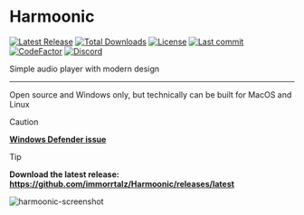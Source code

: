 # Harmoonic

[![Latest Release](https://img.shields.io/github/v/release/immorrtalz/Harmoonic?label=latest%20release&color=44cc11)](https://github.com/immorrtalz/Harmoonic/releases/latest)
[![Total Downloads](https://img.shields.io/github/downloads/immorrtalz/Harmoonic/total?label=total%20downloads&color=blue)](https://github.com/immorrtalz/Harmoonic/releases)
[![License](https://img.shields.io/badge/license-GPL%20v3-yellow?color=goldenrod)](https://github.com/immorrtalz/Harmoonic/blob/main/LICENSE)
[![Last commit](https://img.shields.io/github/last-commit/immorrtalz/Harmoonic?color=orange)]()
[![CodeFactor](https://www.codefactor.io/repository/github/immorrtalz/harmoonic/badge)](https://www.codefactor.io/repository/github/immorrtalz/harmoonic)
[![Discord](https://img.shields.io/discord/600372807062519848?label=developer's%20discord&color=slateblue)](https://discord.gg/GbzYVdF)

Simple audio player with modern design

---

Open source and Windows only, but technically can be built for MacOS and Linux

> [!CAUTION]
> **[Windows Defender issue](https://github.com/immorrtalz/Harmoonic/issues/9)**

> [!TIP]
> **Download the latest release: https://github.com/immorrtalz/Harmoonic/releases/latest**

![harmoonic-screenshot](https://github.com/immorrtalz/Harmoonic/assets/61843974/70816ba7-7c53-43cc-80f8-f767703748de)
